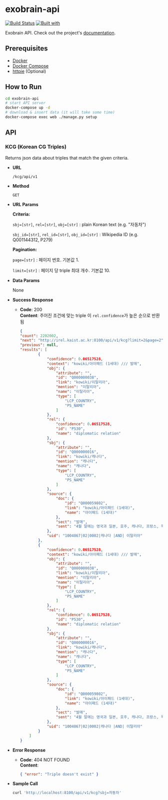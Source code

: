 # exobrain-api

[![Build Status](https://travis-ci.org/kyoungrok0517/exobrain-api.svg?branch=master)](https://travis-ci.org/kyoungrok0517/exobrain-api)
[![Built with](https://img.shields.io/badge/Built_with-Cookiecutter_Django_Rest-F7B633.svg)](https://github.com/agconti/cookiecutter-django-rest)

Exobrain API. Check out the project's [documentation](http://kyoungrok0517.github.io/exobrain-api/).

## Prerequisites

- [Docker](https://docs.docker.com/docker-for-mac/install/)
- [Docker Compose](https://docs.docker.com/compose/)
- [httpie](https://httpie.org) (Optional)

## How to Run
```bash
cd exobrain-api
# start API server
docker-compose up -d
# download & insert data (it will take some time)
docker-compose exec web ./manage.py setup
```

## API

### KCG (Korean CG Triples)

Returns json data about triples that match the given criteria.

- **URL**

  `/kcg/api/v1`

* **Method**

  `GET`

* **URL Params**

  **Criteria:**

  `sbj=[str]`, `rel=[str]`, `obj=[str]` : plain Korean text (e.g. "자동차")

  `sbj_id=[str]`, `rel_id=[str]`, `obj_id=[str]` : Wikipedia ID (e.g. Q001144312, P279)

  **Pagination:**

  `page=[str]` : 페이지 번호. 기본값 1.

  `limit=[str]` : 페이지 당 triple 최대 개수. 기본값 10.

* **Data Params**

  None

* **Success Response**

  - **Code**: 200 <br>
    **Content**: 주어진 조건에 맞는 triple 이 `rel.confidence`가 높은 순으로 반환됨
    ```json
    {
    "count": 2202002,
    "next": "http://irel.kaist.ac.kr:8100/api/v1/kcg?limit=2&page=2",
    "previous": null,
    "results": [
            {
                "confidence": 0.06517528,
                "context": "kowiki/아이패드 (1세대) /// 발매",
                "obj": {
                    "attribute": "",
                    "id": "Q000000038",
                    "link": "kowiki/이탈리아",
                    "mention": "이탈리아",
                    "name": "이탈리아",
                    "type": [
                        "LCP_COUNTRY",
                        "PS_NAME"
                    ]
                },
                "rel": {
                    "confidence": 0.06517528,
                    "id": "P530",
                    "name": "diplomatic relation"
                },
                "sbj": {
                    "attribute": "",
                    "id": "Q000000016",
                    "link": "kowiki/캐나다",
                    "mention": "캐나다",
                    "name": "캐나다",
                    "type": [
                        "LCP_COUNTRY",
                        "PS_NAME"
                    ]
                },
                "source": {
                    "doc": {
                        "id": "Q000059802",
                        "link": "kowiki/아이패드 (1세대)",
                        "name": "아이패드 (1세대)"
                    },
                    "sect": "발매",
                    "sent": "4월 말에는 영국과 일본, 호주, 캐나다, 프랑스, 독일, 이탈리아, 스페인, 스위스 등에서 판매가 될 예정이며, 대한민국의 출시 일정은 아직 잡히지 않았다."
                },
                "uid": "1004867|02|0002|캐나다 |AND| 이탈리아"
            },
            {
                "confidence": 0.06517528,
                "context": "kowiki/아이패드 (1세대) /// 발매",
                "obj": {
                    "attribute": "",
                    "id": "Q000000038",
                    "link": "kowiki/이탈리아",
                    "mention": "이탈리아",
                    "name": "이탈리아",
                    "type": [
                        "LCP_COUNTRY",
                        "PS_NAME"
                    ]
                },
                "rel": {
                    "confidence": 0.06517528,
                    "id": "P530",
                    "name": "diplomatic relation"
                },
                "sbj": {
                    "attribute": "",
                    "id": "Q000000016",
                    "link": "kowiki/캐나다",
                    "mention": "캐나다",
                    "name": "캐나다",
                    "type": [
                        "LCP_COUNTRY",
                        "PS_NAME"
                    ]
                },
                "source": {
                    "doc": {
                        "id": "Q000059802",
                        "link": "kowiki/아이패드 (1세대)",
                        "name": "아이패드 (1세대)"
                    },
                    "sect": "발매",
                    "sent": "4월 말에는 영국과 일본, 호주, 캐나다, 프랑스, 독일, 이탈리아, 스페인, 스위스 등에서 판매가 될 예정이며, 대한민국의 출시 일정은 아직 잡히지 않았다."
                },
                "uid": "1004867|02|0002|캐나다 |AND| 이탈리아"
            }
        ]
    }
    ```

* **Error Response**

  - **Code**: 404 NOT FOUND <br>
    **Content**:
    ```json
    { "error": "Triple doesn't exist" }
    ```

* **Sample Call**
  ```sh
  curl 'http://localhost:8100/api/v1/kcg?sbj=자동차' 
  ```
